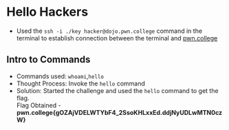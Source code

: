 # Hello Hackers  
- Used the `ssh -i ./key hacker@dojo.pwn.college` command in the terminal to establish connection between the terminal and [pwn.college](https://pwn.college/)

## Intro to Commands
- Commands used: `whoami`,`hello`
- Thought Process: Invoke the `hello` command  
- Solution: Started the challenge and used the `hello` command to get the flag.  
  Flag Obtained - **pwn.college{gOZAjVDELWTYbF4_2SsoKHLxxEd.ddjNyUDLwMTN0czW}**
